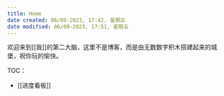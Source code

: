 ```yaml
---
title: Home
date created: 06/09-2023, 17:42, 星期五
date modified: 06/09-2023, 17:51, 星期五
---
```

欢迎来到[[我]]的第二大脑，这里不是博客，而是由无数数字积木搭建起来的城堡，祝你玩的愉快。

TOC：
- [[进度看板]]